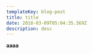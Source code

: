 ```yaml
---
templateKey: blog-post
title: title
date: 2018-03-09T05:04:35.569Z
description: desc
---
```

**aaaa**

